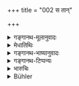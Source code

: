 +++
title = "002 स तान्"

+++

<details><summary>गङ्गानथ-मूलानुवादः</summary>

The righteous Bhṛgu, sprung for Manu, said to the Great Sages—‘Listen to the truth regarding the relation of Actions.’—(2)
</details>

<details><summary>मेधातिथिः</summary>

पृष्टप्रतिवचनम् एतत् । यद् अहं पृष्टः शृणु तत् । **कर्मणो योगम्** इति संबन्धः । स च प्रकृतत्वात् फलेनैव विज्ञेयः ॥ १२.२ ॥
</details>

<details><summary>गङ्गानथ-भाष्यानुवादः</summary>

This is the answer to the question of the sages.

‘Listen to what you have asked.’

‘*Karma-yoga*’—The compound is to be explained as the ‘*yoga*,’ ‘relation,’ of ‘*karma*,’ ‘actions’; and from the context it is clear that it is the ‘relation’ *to results* that is meant’—(2)
</details>

<details><summary>गङ्गानथ-टिप्पन्यः</summary>

**(verses 12.1-4)  
**

See Comparative notes for [Verse 12.1].
</details>

<details><summary>भारुचिः</summary>

प्रतिज्ञाश्लोकः । **कर्म**शब्दश् च साधारणो ऽपि सन्न् अयम् अधर्मार्थप्रधानः प्रकरणाद् विज्ञेयः । तथा चोक्तं पुरस्ताद् इति ॥ १२.२ ॥
</details>

<details><summary>Bühler</summary>

002	To the great sages (who addressed him thus) righteous Bhrigu, sprung from Manu, answered, 'Hear the decision concerning this whole connexion with actions.'
</details>
